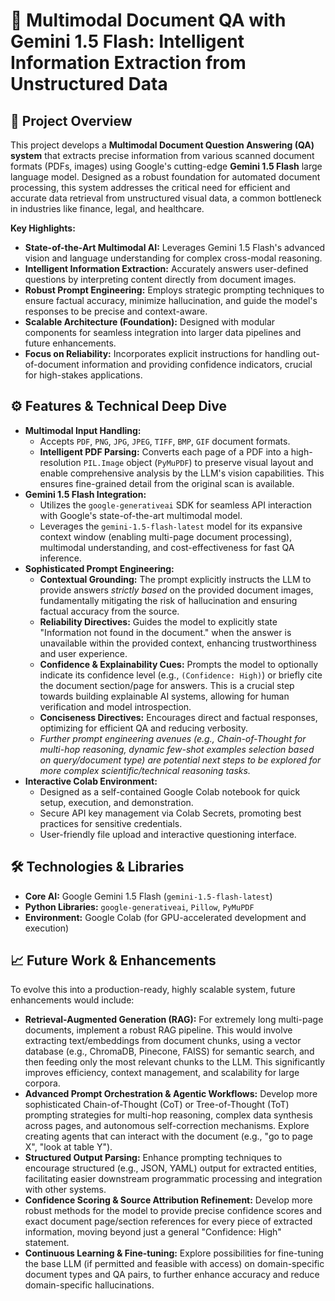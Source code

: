 # 📄 Multimodal Document QA with Gemini 1.5 Flash: Intelligent Information Extraction from Unstructured Data

## 🌟 Project Overview

This project develops a **Multimodal Document Question Answering (QA) system** that extracts precise information from various scanned document formats (PDFs, images) using Google's cutting-edge **Gemini 1.5 Flash** large language model. Designed as a robust foundation for automated document processing, this system addresses the critical need for efficient and accurate data retrieval from unstructured visual data, a common bottleneck in industries like finance, legal, and healthcare.

**Key Highlights:**

* **State-of-the-Art Multimodal AI:** Leverages Gemini 1.5 Flash's advanced vision and language understanding for complex cross-modal reasoning.
* **Intelligent Information Extraction:** Accurately answers user-defined questions by interpreting content directly from document images.
* **Robust Prompt Engineering:** Employs strategic prompting techniques to ensure factual accuracy, minimize hallucination, and guide the model's responses to be precise and context-aware.
* **Scalable Architecture (Foundation):** Designed with modular components for seamless integration into larger data pipelines and future enhancements.
* **Focus on Reliability:** Incorporates explicit instructions for handling out-of-document information and providing confidence indicators, crucial for high-stakes applications.

## ⚙️ Features & Technical Deep Dive

* **Multimodal Input Handling:**
    * Accepts `PDF`, `PNG`, `JPG`, `JPEG`, `TIFF`, `BMP`, `GIF` document formats.
    * **Intelligent PDF Parsing:** Converts each page of a PDF into a high-resolution `PIL.Image` object (`PyMuPDF`) to preserve visual layout and enable comprehensive analysis by the LLM's vision capabilities. This ensures fine-grained detail from the original scan is available.
* **Gemini 1.5 Flash Integration:**
    * Utilizes the `google-generativeai` SDK for seamless API interaction with Google's state-of-the-art multimodal model.
    * Leverages the `gemini-1.5-flash-latest` model for its expansive context window (enabling multi-page document processing), multimodal understanding, and cost-effectiveness for fast QA inference.
* **Sophisticated Prompt Engineering:**
    * **Contextual Grounding:** The prompt explicitly instructs the LLM to provide answers *strictly based* on the provided document images, fundamentally mitigating the risk of hallucination and ensuring factual accuracy from the source.
    * **Reliability Directives:** Guides the model to explicitly state "Information not found in the document." when the answer is unavailable within the provided context, enhancing trustworthiness and user experience.
    * **Confidence & Explainability Cues:** Prompts the model to optionally indicate its confidence level (e.g., `(Confidence: High)`) or briefly cite the document section/page for answers. This is a crucial step towards building explainable AI systems, allowing for human verification and model introspection.
    * **Conciseness Directives:** Encourages direct and factual responses, optimizing for efficient QA and reducing verbosity.
    * *Further prompt engineering avenues (e.g., Chain-of-Thought for multi-hop reasoning, dynamic few-shot examples selection based on query/document type) are potential next steps to be explored for more complex scientific/technical reasoning tasks.*
* **Interactive Colab Environment:**
    * Designed as a self-contained Google Colab notebook for quick setup, execution, and demonstration.
    * Secure API key management via Colab Secrets, promoting best practices for sensitive credentials.
    * User-friendly file upload and interactive questioning interface.


## 🛠️ Technologies & Libraries

* **Core AI:** Google Gemini 1.5 Flash (`gemini-1.5-flash-latest`)
* **Python Libraries:** `google-generativeai`, `Pillow`, `PyMuPDF`
* **Environment:** Google Colab (for GPU-accelerated development and execution)

## 📈 Future Work & Enhancements

To evolve this into a production-ready, highly scalable system, future enhancements would include:

* **Retrieval-Augmented Generation (RAG):** For extremely long multi-page documents, implement a robust RAG pipeline. This would involve extracting text/embeddings from document chunks, using a vector database (e.g., ChromaDB, Pinecone, FAISS) for semantic search, and then feeding only the most relevant chunks to the LLM. This significantly improves efficiency, context management, and scalability for large corpora.
* **Advanced Prompt Orchestration & Agentic Workflows:** Develop more sophisticated Chain-of-Thought (CoT) or Tree-of-Thought (ToT) prompting strategies for multi-hop reasoning, complex data synthesis across pages, and autonomous self-correction mechanisms. Explore creating agents that can interact with the document (e.g., "go to page X", "look at table Y").
* **Structured Output Parsing:** Enhance prompting techniques to encourage structured (e.g., JSON, YAML) output for extracted entities, facilitating easier downstream programmatic processing and integration with other systems.
* **Confidence Scoring & Source Attribution Refinement:** Develop more robust methods for the model to provide precise confidence scores and exact document page/section references for every piece of extracted information, moving beyond just a general "Confidence: High" statement.
* **Continuous Learning & Fine-tuning:** Explore possibilities for fine-tuning the base LLM (if permitted and feasible with access) on domain-specific document types and QA pairs, to further enhance accuracy and reduce domain-specific hallucinations.

